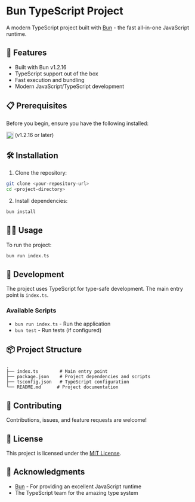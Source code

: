 # Bun TypeScript Project

A modern TypeScript project built with [Bun](https://bun.sh) - the fast all-in-one JavaScript runtime.

## 🚀 Features

- Built with Bun v1.2.16
- TypeScript support out of the box
- Fast execution and bundling
- Modern JavaScript/TypeScript development

## 📋 Prerequisites

Before you begin, ensure you have the following installed:

[<img src="https://github-production-user-asset-6210df.s3.amazonaws.com/17180392/266803654-ac5f086c-71ec-493a-a377-784cec2dc525.svg" height="19.2" align="center" />](https://bun.sh) (v1.2.16 or later)

## 🛠️ Installation

1. Clone the repository:

```bash
git clone <your-repository-url>
cd <project-directory>
```

2. Install dependencies:

```bash
bun install
```

## 🏃‍♂️ Usage

To run the project:

```bash
bun run index.ts
```

## 📝 Development

The project uses TypeScript for type-safe development. The main entry point is `index.ts`.

### Available Scripts

- `bun run index.ts` - Run the application
- `bun test` - Run tests (if configured)

## 📦 Project Structure

```
.
├── index.ts        # Main entry point
├── package.json    # Project dependencies and scripts
├── tsconfig.json   # TypeScript configuration
└── README.md      # Project documentation
```

## 🤝 Contributing

Contributions, issues, and feature requests are welcome!

## 📄 License

This project is licensed under the [MIT License](LICENSE).

## 👏 Acknowledgments

- [Bun](https://bun.sh) - For providing an excellent JavaScript runtime
- The TypeScript team for the amazing type system
